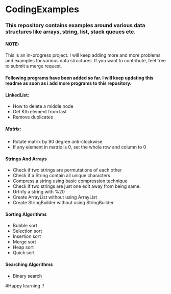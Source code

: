 # CodingExamples

### This repository contains examples around various data structures like arrays, string, list, stack queues etc.

#### NOTE: 
This is an in-progress project. I will keep adding more and more problems and examples for various data structures.
If you want to contribute, feel free to submit a merge request.

#### Following programs have been added so far. I will keep updating this readme as soon as i add more programs to this repository.

#### LinkedList:
* How to delete a middle node
* Get Kth element from last
* Remove duplicates

##### Matrix:
* Rotate matrix by 90 degree anti-clockwise
* If any element in matrix is 0, set the whole row and column to 0

#### Strings And Arrays
* Check if two strings are permutations of each other
* Check if a String contain all unique characters
* Compress a string using basic compression technique
* Check if two strings are just one edit away from being same.
* Url-ify a string with %20
* Create ArrayList without using ArrayList
* Create StringBuilder without using StringBuilder

#### Sorting Algorithms
* Bubble sort
* Selection sort
* Insertion sort
* Merge sort
* Heap sort
* Quick sort

#### Searching Algorithms
* Binary search


#Happy learning !!
